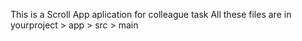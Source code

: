 This is a Scroll App aplication for colleague task
All these files are in yourproject > app > src > main
